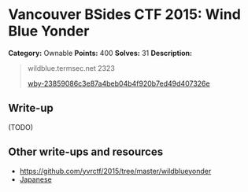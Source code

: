 # Vancouver BSides CTF 2015: Wind Blue Yonder

**Category:** Ownable
**Points:** 400
**Solves:** 31
**Description:** 

> wildblue.termsec.net 2323
> 
> [wby-23859086c3e87a4beb04b4f920b7ed49d407326e](wby-23859086c3e87a4beb04b4f920b7ed49d407326e)

## Write-up

(TODO)

## Other write-ups and resources

* <https://github.com/yvrctf/2015/tree/master/wildblueyonder>
* [Japanese](http://mage-ctf-writeup.blogspot.jp/2015/03/b-sides-vancouver-2015.html)